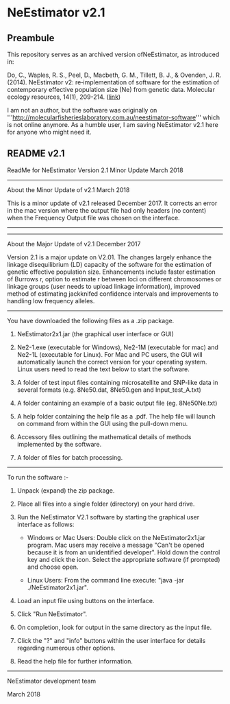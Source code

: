 # NeEstimator v2.1

## Preambule 
This repository serves as an archived version ofNeEstimator, as introduced in:

Do, C., Waples, R. S., Peel, D., Macbeth, G. M., Tillett, B. J., & Ovenden, J. R. (2014). NeEstimator v2: re‐implementation of software for the estimation of contemporary effective population size (Ne) from genetic data. Molecular ecology resources, 14(1), 209-214. ([link](https://onlinelibrary.wiley.com/doi/10.1111/1755-0998.12157))

I am not an author, but the software was originally on '''http://molecularfisherieslaboratory.com.au/neestimator-software''' which is not online anymore. As a humble user, I am saving NeEstimator v2.1 here for anyone who might need it. 

## README v2.1

ReadMe for NeEstimator Version 2.1 Minor Update March 2018

__________________________________

About the Minor Update of v2.1 March 2018

This is a minor update of v2.1 released December 2017. It corrects an error in the mac version where the output file had only headers (no content) when the Frequency Output file was chosen on the interface.
____________________________________


__________________________________

About the Major Update of v2.1 December 2017

Version 2.1 is a major update on V2.01. The changes largely enhance the linkage disequilibrium (LD) capacity of the software for the estimation of genetic effective population size. Enhancements include faster estimation of Burrows r, option to estimate r between loci on different chromosomes or linkage groups (user needs to upload linkage information), improved method of estimating jackknifed confidence intervals and improvements to handling low frequency alleles.

____________________________________


You have downloaded the following files as a .zip package.


1)  NeEstimator2x1.jar (the graphical user interface or GUI)

2)  Ne2-1.exe (executable for Windows), Ne2-1M (executable for mac) and Ne2-1L (executable for Linux). For Mac and PC users, the GUI will automatically launch the correct version for your operating system. Linux users need to read the text below to start the software.

3)  A folder of test input files containing microsatellite and SNP-like data in several formats (e.g. 8Ne50.dat, 8Ne50.gen and Input_test_A.txt)

4)  A folder containing an example of a basic output file (eg. 8Ne50Ne.txt)

5)  A help folder containing the help file as a .pdf. The help file will launch on command from within the GUI using the pull-down menu.

6)  Accessory files outlining the mathematical details of methods implemented by the software.

7)  A folder of files for batch processing.

____________________________________


To run the software :-

1. Unpack (expand) the zip package.

2. Place all files into a single folder (directory) on your hard drive.

3. Run the NeEstimator V2.1 software by starting the graphical user interface as follows:

   * Windows or Mac Users: Double click on the NeEstimator2x1.jar program. Mac users may receive a message "Can't be opened because it is from an unidentified developer". Hold down the control key and click the icon. Select the appropriate software (if prompted) and choose open.

   * Linux Users: From the command line execute:  "java -jar ./NeEstimator2x1.jar". 

4. Load an input file using buttons on the interface. 

5. Click "Run NeEstimator".

6. On completion, look for output in the same directory as the input file. 

7. Click the "?" and "info" buttons within the user interface for details regarding numerous other options.

8. Read the help file for further information.

_____________________________________


NeEstimator development team

March 2018
